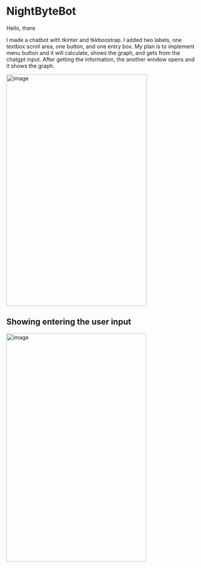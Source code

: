 <h1>NightByteBot</h1>
<p>Hello, there</p>

<p>
  I made a chatbot with tkinter and tkkboostrap. 
  I added two labels, one textbox scroll area, one button, and one entry box.
  My plan is to implement menu button and it will calculate, shows the graph, and gets from the chatgpt input.
  After getting the information, the another window opens and it shows the graph.
</p>


<img align="center" width="369" height="608" alt="image" src="https://github.com/user-attachments/assets/e8b2cf0f-6dba-49eb-9b32-3671bd6075c0" />


<h2>Showing entering the user input</h2>
<img width="367" height="599" alt="image" src="https://github.com/user-attachments/assets/2372e14f-2dfa-41a9-ac1c-39772d52f49d" />
